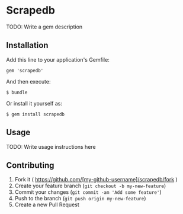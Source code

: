 # Scrapedb

TODO: Write a gem description

## Installation

Add this line to your application's Gemfile:

    gem 'scrapedb'

And then execute:

    $ bundle

Or install it yourself as:

    $ gem install scrapedb

## Usage

TODO: Write usage instructions here

## Contributing

1. Fork it ( https://github.com/[my-github-username]/scrapedb/fork )
2. Create your feature branch (`git checkout -b my-new-feature`)
3. Commit your changes (`git commit -am 'Add some feature'`)
4. Push to the branch (`git push origin my-new-feature`)
5. Create a new Pull Request
